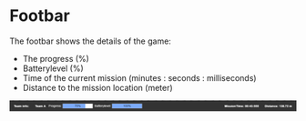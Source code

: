 # Footbar

The footbar shows the details of the game:

* The progress \(%\)
* Batterylevel \(%\)
* Time of the current mission \(minutes : seconds : milliseconds\)
* Distance to the mission location \(meter\)

![](/assets/gm_cp_footbar.png)

